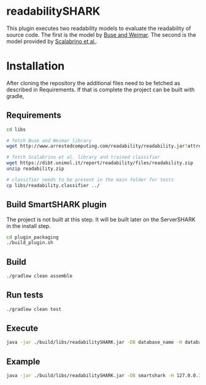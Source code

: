 # readabilitySHARK

This plugin executes two readability models to evaluate the readability of source code.
The first is the model by [Buse and Weimar](http://www.arrestedcomputing.com/readability).
The second is the model provided by [Scalabrino et al.](https://dibt.unimol.it/report/readability/).


# Installation

After cloning the repository the additional files need to be fetched as described in Requirements.
If that is complete the project can be built with gradle,

## Requirements

```bash
cd libs

# fetch Buse and Weimar library
wget http://www.arrestedcomputing.com/readability/readability.jar?attredirects=0

# fetch Scalabrino et al. library and trained classifier
wget https://dibt.unimol.it/report/readability/files/readability.zip
unzip readability.zip

# classifier needs to be present in the main folder for tests
cp libs/readability.classifier ../
```

## Build SmartSHARK plugin

The project is not built at this step. It will be built later on the ServerSHARK in the install step.

```bash
cd plugin_packaging
./build_plugin.sh
```

## Build

```bash
./gradlew clean assemble
```

## Run tests

```bash
./gradlew clean test
```

## Execute

```bash
java -jar ./build/libs/readabilitySHARK.jar -DB database_name -H database_host -ll INFO -P database_password -U database_user -i path_to_cloned_repository -r full_revision_hash -u project_repository_url -p database_port -a authentication_database --project_name project_name
```

## Example

```bash
java -jar ./build/libs/readabilitySHARK.jar -DB smartshark -H 127.0.0.1 -ll INFO -P balla -U smartshark -i /srv/repos/safe/ -r 57dac9618dc200cc6fb94be1dc4e0c6e9893aded -u https://github.com/openintents/safe.git -p 27018 -a smartshark --project_name oisafe
```
